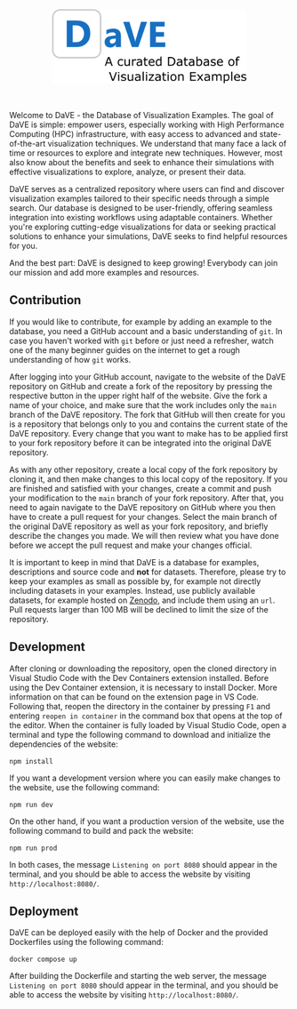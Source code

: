 &nbsp;
<p align=center>
  <img src="/website/public/images/home_logo_small.svg" width="350">
</p>
&nbsp;

Welcome to DaVE - the Database of Visualization Examples.
The goal of DaVE is simple: empower users, especially working with High Performance Computing (HPC) infrastructure, with easy access to advanced and state-of-the-art visualization techniques.
We understand that many face a lack of time or resources to explore and integrate new techniques.
However, most also know about the benefits and seek to enhance their simulations with effective visualizations to explore, analyze, or present their data.

DaVE serves as a centralized repository where users can find and discover visualization examples tailored to their specific needs through a simple search.
Our database is designed to be user-friendly, offering seamless integration into existing workflows using adaptable containers.
Whether you're exploring cutting-edge visualizations for data or seeking practical solutions to enhance your simulations, DaVE seeks to find helpful resources for you.

And the best part: DaVE is designed to keep growing!
Everybody can join our mission and add more examples and resources.

## Contribution ##
If you would like to contribute, for example by adding an example to the database, you need a GitHub account and a basic understanding of `git`.
In case you haven't worked with `git` before or just need a refresher, watch one of the many beginner guides on the internet to get a rough understanding of how `git` works.

After logging into your GitHub account, navigate to the website of the DaVE repository on GitHub and create a fork of the repository by pressing the respective button in the upper right half of the website.
Give the fork a name of your choice, and make sure that the work includes only the `main` branch of the DaVE repository.
The fork that GitHub will then create for you is a repository that belongs only to you and contains the current state of the DaVE repository.
Every change that you want to make has to be applied first to your fork repository before it can be integrated into the original DaVE repository.

As with any other repository, create a local copy of the fork repository by cloning it, and then make changes to this local copy of the repository.
If you are finished and satisfied with your changes, create a commit and push your modification to the `main` branch of your fork repository.
After that, you need to again navigate to the DaVE repository on GitHub where you then have to create a pull request for your changes.
Select the main branch of the original DaVE repository as well as your fork repository, and briefly describe the changes you made.
We will then review what you have done before we accept the pull request and make your changes official.

It is important to keep in mind that DaVE is a database for examples, descriptions and source code and **not** for datasets.
Therefore, please try to keep your examples as small as possible by, for example not directly including datasets in your examples.
Instead, use publicly available datasets, for example hosted on [Zenodo](https://zenodo.org/), and include them using an `url`.
Pull requests larger than 100 MB will be declined to limit the size of the repository.

## Development ###
After cloning or downloading the repository, open the cloned directory in Visual Studio Code with the Dev Containers extension installed.
Before using the Dev Container extension, it is necessary to install Docker.
More information on that can be found on the extension page in VS Code.
Following that, reopen the directory in the container by pressing `F1` and entering `reopen in container` in the command box that opens at the top of the editor.
When the container is fully loaded by Visual Studio Code, open a terminal and type the following command to download and initialize the dependencies of the website:
```
npm install
```

If you want a development version where you can easily make changes to the website, use the following command:
```
npm run dev
```
On the other hand, if you want a production version of the website, use the following command to build and pack the website:
```
npm run prod
```
In both cases, the message `Listening on port 8080` should appear in the terminal, and you should be able to access the website by visiting `http://localhost:8080/`.

## Deployment ##
DaVE can be deployed easily with the help of Docker and the provided Dockerfiles using the following command:
```
docker compose up
```
After building the Dockerfile and starting the web server, the message `Listening on port 8080` should appear in the terminal, and you should be able to access the website by visiting `http://localhost:8080/`.
